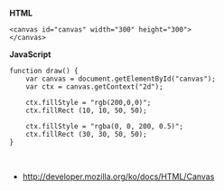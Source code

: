 **HTML**

```
<canvas id="canvas" width="300" height="300">
</canvas>
```

**JavaScript**

```
function draw() {
	var canvas = document.getElementById("canvas");
	var ctx = canvas.getContext("2d");

	ctx.fillStyle = "rgb(200,0,0)";
	ctx.fillRect (10, 10, 50, 50);

	ctx.fillStyle = "rgba(0, 0, 200, 0.5)";
	ctx.fillRect (30, 30, 50, 50);
}
```
<br/>

* <a target="_new" href="http://developer.mozilla.org/ko/docs/HTML/Canvas">http://developer.mozilla.org/ko/docs/HTML/Canvas</a>
